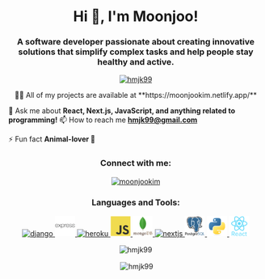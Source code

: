 <h1 align="center">Hi 👋, I'm Moonjoo!</h1>
<h3 align="center">A software developer passionate about creating innovative solutions that simplify complex tasks and help people stay healthy and active.</h3>

<p align="center"> <a href="https://github.com/ryo-ma/github-profile-trophy"><img src="https://github-profile-trophy.vercel.app/?username=hmjk99" alt="hmjk99" /></a> </p>

<p align="center">
👨‍💻 All of my projects are available at **https://moonjookim.netlify.app/**

💬 Ask me about **React, Next.js, JavaScript, and anything related to programming!**
📫 How to reach me **hmjk99@gmail.com**

⚡ Fun fact **Animal-lover 🐥**
</p>

<h3 align="center">Connect with me:</h3>
<p align="center">
<a href="https://linkedin.com/in/moonjookim" target="blank"><img align="center" src="https://raw.githubusercontent.com/rahuldkjain/github-profile-readme-generator/master/src/images/icons/Social/linked-in-alt.svg" alt="moonjookim" height="30" width="40" /></a>
</p>

<h3 align="center">Languages and Tools:</h3>
<p align="center"> <a href="https://www.djangoproject.com/" target="_blank" rel="noreferrer"> <img src="https://cdn.worldvectorlogo.com/logos/django.svg" alt="django" width="40" height="40"/> </a> <a href="https://expressjs.com" target="_blank" rel="noreferrer"> <img src="https://raw.githubusercontent.com/devicons/devicon/master/icons/express/express-original-wordmark.svg" alt="express" width="40" height="40"/> </a> <a href="https://heroku.com" target="_blank" rel="noreferrer"> <img src="https://www.vectorlogo.zone/logos/heroku/heroku-icon.svg" alt="heroku" width="40" height="40"/> </a> <a href="https://developer.mozilla.org/en-US/docs/Web/JavaScript" target="_blank" rel="noreferrer"> <img src="https://raw.githubusercontent.com/devicons/devicon/master/icons/javascript/javascript-original.svg" alt="javascript" width="40" height="40"/> </a> <a href="https://www.mongodb.com/" target="_blank" rel="noreferrer"> <img src="https://raw.githubusercontent.com/devicons/devicon/master/icons/mongodb/mongodb-original-wordmark.svg" alt="mongodb" width="40" height="40"/> </a> <a href="https://nextjs.org/" target="_blank" rel="noreferrer"> <img src="https://cdn.worldvectorlogo.com/logos/nextjs-2.svg" alt="nextjs" width="40" height="40"/> </a> <a href="https://www.postgresql.org" target="_blank" rel="noreferrer"> <img src="https://raw.githubusercontent.com/devicons/devicon/master/icons/postgresql/postgresql-original-wordmark.svg" alt="postgresql" width="40" height="40"/> </a> <a href="https://www.python.org" target="_blank" rel="noreferrer"> <img src="https://raw.githubusercontent.com/devicons/devicon/master/icons/python/python-original.svg" alt="python" width="40" height="40"/> </a> <a href="https://reactjs.org/" target="_blank" rel="noreferrer"> <img src="https://raw.githubusercontent.com/devicons/devicon/master/icons/react/react-original-wordmark.svg" alt="react" width="40" height="40"/> </a> </p>

<p align="center"><img align="center" src="https://github-readme-stats.vercel.app/api/top-langs?username=hmjk99&show_icons=true&locale=en&layout=compact" alt="hmjk99" /></p>

<p align="center">&nbsp;<img align="center" src="https://github-readme-stats.vercel.app/api?username=hmjk99&show_icons=true&locale=en" alt="hmjk99" /></p>


